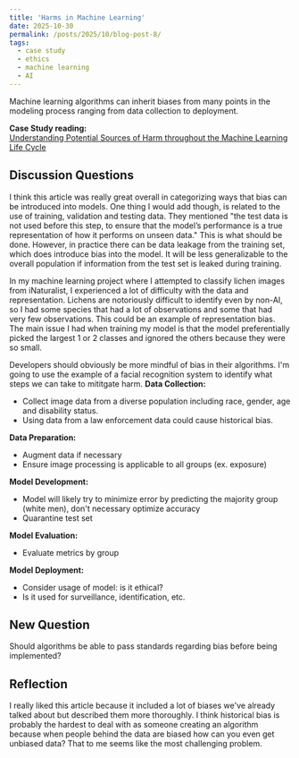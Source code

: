 ```yaml
---
title: 'Harms in Machine Learning'
date: 2025-10-30
permalink: /posts/2025/10/blog-post-8/
tags:
  - case study
  - ethics
  - machine learning
  - AI
---
```


Machine learning algorithms can inherit biases from many points in the modeling process ranging from data collection to deployment. 

**Case Study reading:**  
[Understanding Potential Sources of Harm throughout the Machine Learning Life Cycle]([https://arstechnica.com/science/2025/09/these-psychological-tricks-can-get-llms-to-respond-to-forbidden-prompts/](https://mit-serc.pubpub.org/pub/potential-sources-of-harm-throughout-the-machine-learning-life-cycle/release/2))

Discussion Questions
---
I think this article was really great overall in categorizing ways that bias can be introduced into models. One thing I would add though, is related to the use of training, validation and testing data. They mentioned "the test data is not used before this step, to ensure that the model’s performance is a true representation of how it performs on unseen data." This is what should be done. However, in practice there can be data leakage from the training set, which does introduce bias into the model. It will be less generalizable to the overall population if information from the test set is leaked during training. 

In my machine learning project where I attempted to classify lichen images from iNaturalist, I experienced a lot of difficulty with the data and representation. Lichens are notoriously difficult to identify even by non-AI, so I had some species that had a lot of observations and some that had very few observations. This could be an example of representation bias. The main issue I had when training my model is that the model preferentially picked the largest 1 or 2 classes and ignored the others because they were so small. 

Developers should obviously be more mindful of bias in their algorithms. I'm going to use the example of a facial recognition system to identify what steps we can take to mititgate harm.
**Data Collection:**    
- Collect image data from a diverse population including race, gender, age and disability status.
- Using data from a law enforcement data could cause historical bias.
  
**Data Preparation:**    
- Augment data if necessary
- Ensure image processing is applicable to all groups (ex. exposure)

**Model Development:**    
- Model will likely try to minimize error by predicting the majority group (white men), don't necessary optimize accuracy
- Quarantine test set

**Model Evaluation:**    
- Evaluate metrics by group

**Model Deployment:**    
- Consider usage of model: is it ethical?
- Is it used for surveillance, identification, etc.

## New Question
Should algorithms be able to pass standards regarding bias before being implemented? 

## Reflection
I really liked this article because it included a lot of biases we've already talked about but described them more thoroughly. I think historical bias is probably the hardest to deal with as someone creating an algorithm because when people behind the data are biased how can you even get unbiased data? That to me seems like the most challenging problem. 
